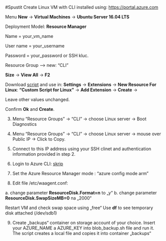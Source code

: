 #Spustit
Create Linux VM with CLI installed using: https://portal.azure.com


Menu **New** -> **Virtual Machines** -> **Ubuntu Server 16.04 LTS**

Deployment Model: **Resource Manager**

Name = your_vm_name

User name = your_username

Password = your_password or SSH kluc.

Resource Group –> new: “CLI”

**Size** -> **View All** -> **F2**

Download [script](script.sh) and use in:
**Settings** ->  **Extensions** -> **New Resource For Linux**: **“Custom Script for Linux”** -> **Add Extension** -> **Create** -> 

Leave other values unchanged.

Confirm **Ok** and **Create**.

3.	Menu “Resource Groups” -> “CLI” -> choose Linux server -> Boot Diagnostics

4.	Menu “Resource Groups” -> “CLI” -> choose Linux server -> mouse over Public IP -> Click to Copy. 

5.	Connect to this IP address using your SSH clinet and authentication information provided in step 2.

6.	Login to Azure CLI: [skrip](cli.sh)

7.	Set the Azure Resource Manager mode : “azure config mode arm”
8.	Edit file /etc/waagent.conf:

a.	change parameter **ResourceDisk.Format=n** to „y“
b.	change parameter **ResourceDisk.SwapSizeMB=0** na „2000“

Restart VM and check swap space using  „free“
Use **df** to see temporary disk attached (/dev/sdb1)

9.	Create „backups“ container on storage account of your choice. Insert your AZURE_NAME a AZURE_KEY into blob_backup.sh file and run it. The script creates a local file and copies it into container „backups“


